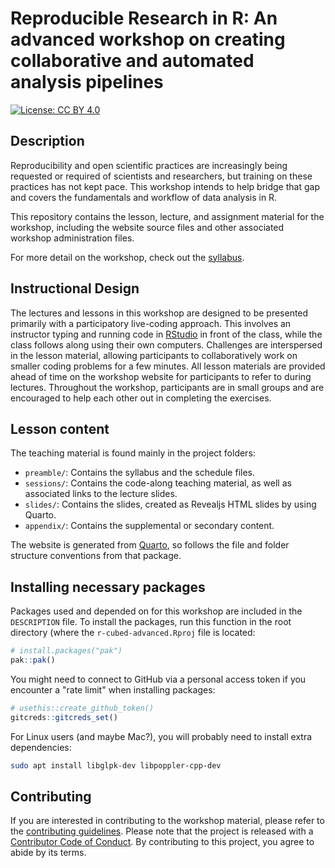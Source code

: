 # Reproducible Research in R: An advanced workshop on creating collaborative and automated analysis pipelines

[![License: CC BY
4.0](https://img.shields.io/badge/License-CC%20BY%204.0-lightgrey.svg)](https://creativecommons.org/licenses/by/4.0/)

## Description

Reproducibility and open scientific practices are increasingly being
requested or required of scientists and researchers, but training on
these practices has not kept pace. This workshop intends to help bridge
that gap and covers the fundamentals and workflow of data analysis in R.

This repository contains the lesson, lecture, and assignment material
for the workshop, including the website source files and other associated
workshop administration files.

For more detail on the workshop, check out the
[syllabus](https://r-cubed-advanced.rostools.org/preamble/syllabus.html).

## Instructional Design

The lectures and lessons in this workshop are designed to be presented
primarily with a participatory live-coding approach. This involves an
instructor typing and running code in
[RStudio](https://www.rstudio.com/) in front of the class, while the
class follows along using their own computers. Challenges are
interspersed in the lesson material, allowing participants to
collaboratively work on smaller coding problems for a few minutes. All
lesson materials are provided ahead of time on the workshop website for
participants to refer to during lectures. Throughout the workshop,
participants are in small groups and are encouraged to help each other
out in completing the exercises.

## Lesson content

The teaching material is found mainly in the project folders:

- `preamble/`: Contains the syllabus and the schedule files.
- `sessions/`: Contains the code-along teaching material, as well as
    associated links to the lecture slides.
- `slides/`: Contains the slides, created as Revealjs HTML slides by
    using Quarto.
- `appendix/`: Contains the supplemental or secondary content.

The website is generated from [Quarto](https://quarto.org), so follows
the file and folder structure conventions from that package.

## Installing necessary packages

Packages used and depended on for this workshop are included in the
`DESCRIPTION` file. To install the packages, run this function in the
root directory (where the `r-cubed-advanced.Rproj` file is located:

``` r
# install.packages("pak")
pak::pak()
```

You might need to connect to GitHub via a personal access token if you
encounter a "rate limit" when installing packages:

``` r
# usethis::create_github_token()
gitcreds::gitcreds_set()
```

For Linux users (and maybe Mac?), you will probably need to install
extra dependencies:

``` bash
sudo apt install libglpk-dev libpoppler-cpp-dev
```

## Contributing

If you are interested in contributing to the workshop material, please
refer to the [contributing guidelines](CONTRIBUTING.md). Please note
that the project is released with a [Contributor Code of
Conduct](CODE_OF_CONDUCT.md). By contributing to this project, you agree
to abide by its terms.
